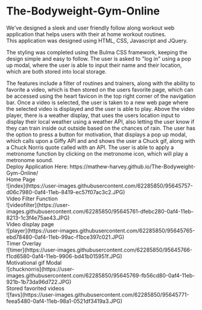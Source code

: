 # The-Bodyweight-Gym-Online
We've designed a sleek and user friendly follow along workout web application that helps users with their at home workout routines. 
<br />
This application was designed using HTML, CSS, Javascript and JQuery.
<br />
<p>
The styling was completed using the Bulma CSS framework, keeping the design simple and easy to follow. The user is asked to "log in" using a pop up modal, where the user is able to input their name and their location, which are both stored into local storage.
  </p>
  <p>
  The features include a filter of routines and trainers, along with the ability to favorite a video, which is then stored on the users favorite page, which can be accessed using the heart favicon in the top right corner of the navigation bar. Once a video is selected, the user is taken to a new web page where the selected video is displayed and the user is able to play. Above the video player, there is a weather display, that uses the users location input to display their local weather using a weather API, also letting the user know if they can train inside out outside based on the chances of rain. The user has the option to press a button for motivation, that displays a pop up modal, which calls upon a Giffy API and and shows the user a Chuck gif, along with a Chuck Norris quote called with an API. The user is able to apply a metronome function by clicking on the metronome icon, which will play a metronome sound.
<br /> 
Deploy Application Here: https://mathew-harvey.github.io/The-Bodyweight-Gym-Online/
<br /> 
 Home Page
<br /> 
![index](https://user-images.githubusercontent.com/62285850/95645757-d06c7980-0af4-11eb-8419-ec57f07ac3c2.JPG)
<br /> 
Video Filter Function
 <br />
![videofilter](https://user-images.githubusercontent.com/62285850/95645761-dfebc280-0af4-11eb-8213-1c3f4e75ae43.JPG)
<br /> 
Video display page
<br /> 
![player](https://user-images.githubusercontent.com/62285850/95645765-ebd78480-0af4-11eb-99ac-f1bce397c021.JPG)
<br> 
Timer Overlay
<br />
![timer](https://user-images.githubusercontent.com/62285850/95645766-f1cd6580-0af4-11eb-9906-bd41b015951f.JPG)
<br> 
Motivational gif Modal
<br /> 
![chucknorris](https://user-images.githubusercontent.com/62285850/95645769-fb56cd80-0af4-11eb-921b-1b73da96d722.JPG)
<br /> 
Stored favorited videos
<br /> 
![favs](https://user-images.githubusercontent.com/62285850/95645771-feea5480-0af4-11eb-98a1-0521df3419a3.JPG)
